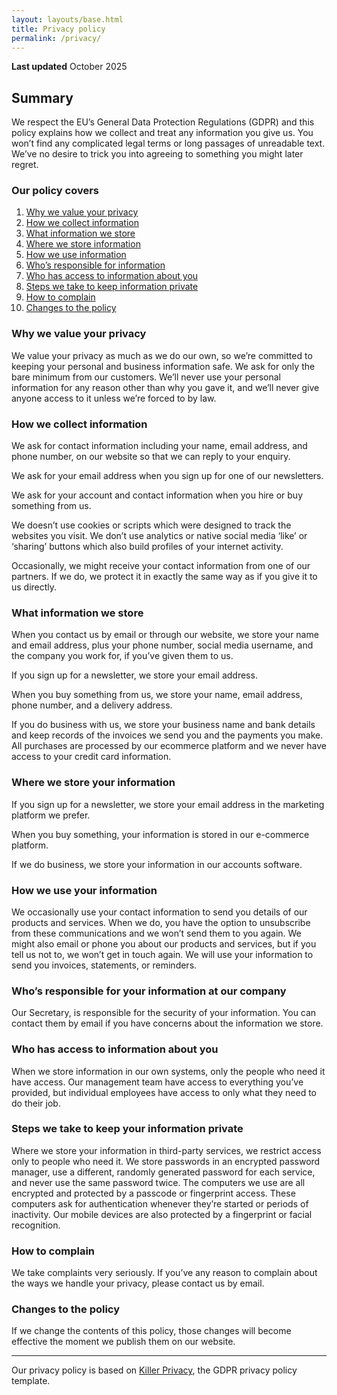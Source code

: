 ```yaml
---
layout: layouts/base.html
title: Privacy policy
permalink: /privacy/
---
```

<p><b>Last updated</b> October 2025</p>

<h2 id="summary">Summary</h2>

<p>We respect the EU&#8217;s General Data Protection Regulations (GDPR) and this policy explains how we collect and treat any information you give us. You won&#8217;t find any complicated legal terms or long passages of unreadable text. We&#8217;ve no desire to trick you into agreeing to something you might later regret.</p>

<h3>Our policy covers</h3>

<ol>
<li><a href="#why-we-value-your-privacy">Why we value your privacy</a></li>
<li><a href="#how-we-collect-information">How we collect information</a></li>
<li><a href="#what-information-we-store">What information we store</a></li>
<li><a href="#where-we-store-your-information">Where we store information</a></li>
<li><a href="#how-we-use-your-information">How we use information</a></li>
<li><a href="#who-is-responsible-for-your-information-at-our-company">Who&#8217;s responsible for information</a></li>
<li><a href="#who-has-access-to-information-about-you">Who has access to information about you</a></li>
<li><a href="#steps-we-take-to-keep-your-information-private">Steps we take to keep information private</a></li>
<li><a href="#how-to-complain">How to complain</a></li>
<li><a href="#changes-to-the-policy">Changes to the policy</a></li>
</ol>

<h3 id="why-we-value-your-privacy">Why we value your privacy</h3>

<p>We value your privacy as much as we do our own, so we&#8217;re committed to keeping your personal and business information safe. We ask for only the bare minimum from our customers. We&#8217;ll never use your personal information for any reason other than why you gave it, and we&#8217;ll never give anyone access to it unless we&#8217;re forced to by law.</p>

<h3 id="how-we-collect-information">How we collect information</h3>

<p>We ask for contact information including your name, email address, and phone number, on our website so that we can reply to your enquiry.</p>

<p>We ask for your email address when you sign up for one of our newsletters.</p>

<p>We ask for your account and contact information when you hire or buy something from us.</p>

<p>We doesn&#8217;t use cookies or scripts which were designed to track the websites you visit. We don&#8217;t use analytics or native social media &#8216;like&#8217; or &#8216;sharing&#8217; buttons which also build profiles of your internet activity.</p>

<p>Occasionally, we might receive your contact information from one of our partners. If we do, we protect it in exactly the same way as if you give it to us directly.</p>

<h3 id="what-information-we-store">What information we store</h3>

<p>When you contact us by email or through our website, we store your name and email address, plus your phone number, social media username, and the company you work for, if you&#8217;ve given them to us.</p>

<p>If you sign up for a newsletter, we store your email address.</p>

<p>When you buy something from us, we store your name, email address, phone number, and a delivery address.</p>

<p>If you do business with us, we store your business name and bank details and keep records of the invoices we send you and the payments you make. All purchases are processed by our ecommerce platform and we never have access to your credit card information.</p>

<h3 id="where-we-store-your-information">Where we store your information</h3>

<p>If you sign up for a newsletter, we store your email address in the marketing platform we prefer.</p>

<p>When you buy something, your information is stored in our e-commerce platform.</p>

<p>If we do business, we store your information in our accounts software.</p>

<h3 id="how-we-use-your-information">How we use your information</h3>

<p>We occasionally use your contact information to send you details of our products and services. When we do, you have the option to unsubscribe from these communications and we won&#8217;t send them to you again. We might also email or phone you about our products and services, but if you tell us not to, we won&#8217;t get in touch again. We will use your information to send you invoices, statements, or reminders.</p>

<h3 id="who-is-responsible-for-your-information-at-our-company">Who&#8217;s responsible for your information at our company</h3>

<p>Our Secretary, is responsible for the security of your information. You can contact them by email if you have concerns about the information we store.</p>

<h3 id="who-has-access-to-information-about-you">Who has access to information about you</h3>

<p>When we store information in our own systems, only the people who need it have access. Our management team have access to everything you&#8217;ve provided, but individual employees have access to only what they need to do their job.</p>

<h3 id="steps-we-take-to-keep-your-information-private">Steps we take to keep your information private</h3>

<p>Where we store your information in third-party services, we restrict access only to people who need it. We store passwords in an encrypted password manager, use a different, randomly generated password for each service, and never use the same password twice. The computers we use are all encrypted and protected by a passcode or fingerprint access. These computers ask for authentication whenever they&#8217;re started or periods of inactivity. Our mobile devices are also protected by a fingerprint or facial recognition.</p>

<h3 id="how-to-complain">How to complain</h3>

<p>We take complaints very seriously. If you&#8217;ve any reason to complain about the ways we handle your privacy, please contact us by email.</p>

<h3 id="changes-to-the-policy">Changes to the policy</h3>

<p>If we change the contents of this policy, those changes will become effective the moment we publish them on our website.</p>

<hr>

<p>Our privacy policy is based on <a href="https://stuffandnonsense.co.uk/projects/killer-privacy">Killer Privacy</a>, the GDPR privacy policy template.</p>